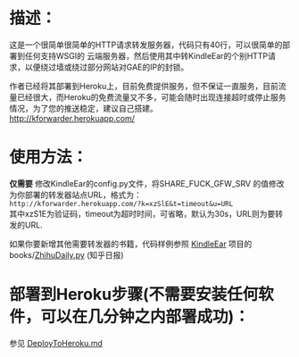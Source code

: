 # 描述：  

这是一个很简单很简单的HTTP请求转发服务器，代码只有40行，可以很简单的部署到任何支持WSGI的
云端服务器，然后使用其中转KindleEar的个别HTTP请求，以便绕过墙或绕过部分网站对GAE的IP的封锁。

作者已经将其部署到Heroku上，目前免费提供服务，但不保证一直服务，目前流量已经很大，而Heroku的免费流量又不多，可能会随时出现连接超时或停止服务情况，为了您的推送稳定，建议自己搭建。  
<http://kforwarder.herokuapp.com/>

# 使用方法：  
**仅需要** 修改KindleEar的config.py文件，将SHARE_FUCK_GFW_SRV 的值修改为你部署的转发器站点URL，格式为：  
`http://kforwarder.herokuapp.com/?k=xzSlE&t=timeout&u=URL`  
其中xzS1E为验证码，timeout为超时时间，可省略，默认为30s，URL则为要转发的URL.  

如果你要新增其他需要转发器的书籍，代码样例参照 [KindleEar](https://github.com/cdhigh/KindleEar) 项目的 books/[ZhihuDaily.py](https://github.com/cdhigh/KindleEar/blob/master/books/ZhihuDaily.py) (知乎日报)

# 部署到Heroku步骤(不需要安装任何软件，可以在几分钟之内部署成功)：
参见 [DeployToHeroku.md](https://github.com/cdhigh/forwarder/blob/master/DeployToHeroku.md)
